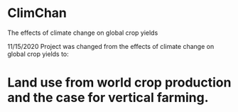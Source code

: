 # ClimChan
The effects of climate change on global crop yields


11/15/2020
Project was changed from the effects of climate change on global crop yields to:

<h1>Land use from world crop production and the case for vertical farming. </h1>
